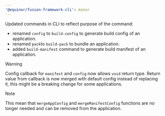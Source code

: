 ```yaml
---
'@equinor/fusion-framework-cli': minor
---
```


Updated commands in CLI to reflect purpose of the command:
- renamed `config` to `build-config` to generate build config of an application.
- renamed `pack`to `build-pack` to bundle an application.
- added `build-manifest` command to generate build manifest of an application.

> [!WARNING]
> Config callback for `manifest` and `config` now allows `void` return type. 
> Return value from callback is now merged with default config instead of replacing it, this might be a breaking change for some applications.

> [!NOTE]
> This mean that `mergeAppConfig` and `mergeManifestConfig` functions are no longer needed and can be removed from the application.
